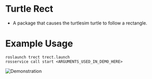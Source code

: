 # Turtle Rect
* A package that causes the turtlesim turtle to follow a rectangle.
# Example Usage
```
roslaunch trect trect.launch
rosservice call start <ARGUMENTS_USED_IN_DEMO_HERE>
```
![Demonstration](<PATH_TO_GIF_ANIMATION_OF_ROBOT_COMPLETING_RECTANGLE>)